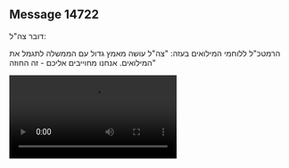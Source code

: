 ## Message 14722

דובר צה"ל: 

הרמטכ"ל ללוחמי המילואים בעזה: "צה"ל עושה מאמץ גדול עם הממשלה לתגמל את המילואים. אנחנו מחוייבים אליכם - זה החוזה"

![Video](https://data.iron-swords.co.il/2025/January/01/https://data.iron-swords.co.il/2025/January/01/14722/14722_media.mp4)
